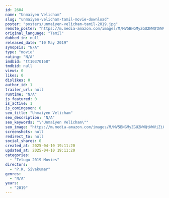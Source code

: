 ```yaml
---
id: 2604
name: "Unmaiyen Velicham"
slug: "unmaiyen-velicham-tamil-movie-download"
poster: "posters/unmaiyen-velicham-tamil-2019.jpg"
remote_poster: "https://m.media-amazon.com/images/M/MV5BNGMyZGU2NWQtNWViZi00YTA5LWI4ZDMtOTZiYTg2YTg5NzZhXkEyXkFqcGdeQXVyMzYxOTQ3MDg@._V1_SX300.jpg"
original_language: "Tamil"
dubbed_in: null
released_date: "10 May 2019"
synopsis: "N/A"
type: "movie"
rating: "N/A"
imdbid: "tt10370168"
tmdbid: null
views: 0
likes: 0
dislikes: 0
author_id: 1
trailer_url: null
runtime: "N/A"
is_featured: 0
is_active: 1
is_comingsoon: 0
seo_title: "Unmaiyen Velicham"
seo_description: "N/A"
seo_keywords: "\"Unmaiyen Velicham\""
seo_image: "https://m.media-amazon.com/images/M/MV5BNGMyZGU2NWQtNWViZi00YTA5LWI4ZDMtOTZiYTg2YTg5NzZhXkEyXkFqcGdeQXVyMzYxOTQ3MDg@._V1_SX300.jpg"
screenshots: null
redirect_to: null
social_shares: 0
created_at: 2025-04-10 19:11:20
updated_at: 2025-04-10 19:11:20
categories:
  - "Telugu 2019 Movies"
directors:
  - "P.K. Sivakumar"
genres:
  - "N/A"
years:
  - "2019"
---
```

